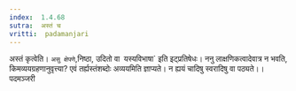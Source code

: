 ```yaml
---
index:  1.4.68
sutra:  अस्तं च
vritti:  padamanjari
---
```


अस्तं कृत्वेति। `असु क्षेपणे`,निष्ठा, उदितो वा` `यस्यविभाषा` इति इट्प्रतिषेधः। ननु लाक्षणिकत्वादेवात्र न भवति, किमव्ययग्रहणानुवृत्त्या? एवं तर्ह्यस्तंशब्दोः अव्ययमिति ज्ञाप्यते। न ह्ययं चादिषु स्वरादिषु वा पठ्यते।।
पदमञ्जरी
